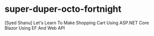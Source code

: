 # super-duper-octo-fortnight
[Syed Shanu] Let's Learn To Make Shopping Cart Using ASP.NET Core Blazor Using EF And Web API
